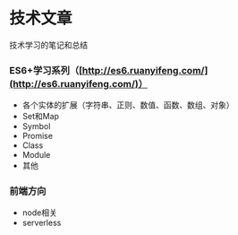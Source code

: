 # 技术文章

技术学习的笔记和总结

### ES6+学习系列（[http://es6.ruanyifeng.com/](http://es6.ruanyifeng.com/)）

* 各个实体的扩展（字符串、正则、数值、函数、数组、对象）
* Set和Map
* Symbol
* Promise
* Class
* Module
* 其他

### 前端方向

* node相关
* serverless



